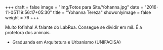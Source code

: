 +++
draft = false
image = "img/Fotos para Site/Yohanna.jpg"
date = "2016-11-05T19:56:17+05:30"
title = "Yohanna Tereza"
showonlyimage = false
weight = 76
+++

<!--more-->
Muito fofinha!
A falante do LabRua. Consegue se dividir em mil. É a protetora dos animais.

* Graduanda em Arquitetura e Urbanismo (UNIFACISA)
